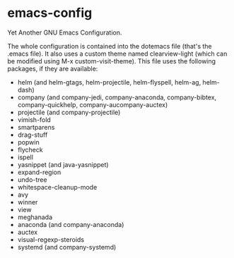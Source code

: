 # emacs-config
Yet Another GNU Emacs Configuration.

The whole configuration is contained into the dotemacs file (that's
the .emacs file). It also uses a custom theme named clearview-light
(which can be modified using M-x custom-visit-theme). 
This file uses the following packages, if they are available:

- helm (and helm-gtags, helm-projectile, helm-flyspell, helm-ag, helm-dash)
- company (and company-jedi, company-anaconda, company-bibtex, company-quickhelp, company-aucompany-auctex)
- projectile (and company-projectile)
- vimish-fold
- smartparens
- drag-stuff
- popwin
- flycheck
- ispell
- yasnippet (and java-yasnippet)
- expand-region
- undo-tree
- whitespace-cleanup-mode
- avy
- winner
- view
- meghanada
- anaconda (and company-anaconda)
- auctex
- visual-regexp-steroids
- systemd (and company-systemd)


